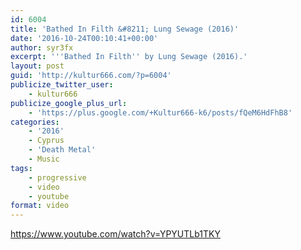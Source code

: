 ```yaml
---
id: 6004
title: 'Bathed In Filth &#8211; Lung Sewage (2016)'
date: '2016-10-24T00:10:41+00:00'
author: syr3fx
excerpt: '''Bathed In Filth'' by Lung Sewage (2016).'
layout: post
guid: 'http://kultur666.com/?p=6004'
publicize_twitter_user:
    - kultur666
publicize_google_plus_url:
    - 'https://plus.google.com/+Kultur666-k6/posts/fQeM6HdFhB8'
categories:
    - '2016'
    - Cyprus
    - 'Death Metal'
    - Music
tags:
    - progressive
    - video
    - youtube
format: video
---
```


https://www.youtube.com/watch?v=YPYUTLb1TKY